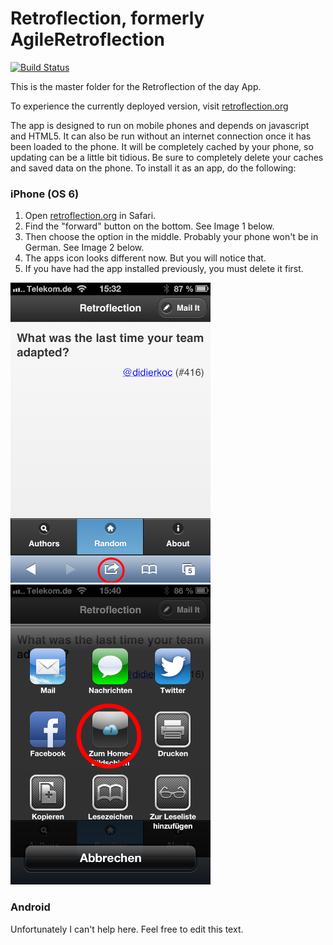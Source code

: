 Retroflection, formerly AgileRetroflection
==========================================

[![Build Status](https://travis-ci.org/leider/AgileRetroflection.png)](https://travis-ci.org/leider/AgileRetroflection)

This is the master folder for the Retroflection of the day App.

To experience the currently deployed version, visit [retroflection.org](http://retroflection.org)

The app is designed to run on mobile phones and depends on javascript and HTML5. It can also be run without an internet
connection once it has been loaded to the phone. It will be completely cached by your phone, so updating can be a little bit tidious. 
Be sure to completely delete your caches and saved data on the phone. To install it as an app, do the following:

### iPhone (OS 6)

1. Open [retroflection.org](http://retroflection.org) in Safari.
1. Find the "forward" button on the bottom. See Image 1 below.
1. Then choose the option in the middle. Probably your phone won't be in German. See Image 2 below.
1. The apps icon looks different now. But you will notice that.
1. If you have had the app installed previously, you must delete it first.

![image 1](./screenshots/screen1.png) ![image 2](./screenshots/screen2.png)

### Android

Unfortunately I can't help here. Feel free to edit this text.

